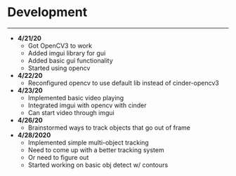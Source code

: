 # Development

---
 - **4/21/20**  
    - Got OpenCV3 to work
    - Added imgui library for gui
    - Added basic gui functionality
    - Started using opencv
- **4/22/20**
    - Reconfigured opencv to use default lib instead 
    of cinder-opencv3
- **4/23/20**
    - Implemented basic video playing
    - Integrated imgui with opencv with cinder
    - Can start video through imgui
- **4/26/20**
    - Brainstormed ways to track objects that go 
    out of frame
- **4/28/2020**
    - Implemented simple multi-object tracking
    - Need to come up with a better tracking system
    - Or need to figure out
    - Started working on basic obj detect w/ contours